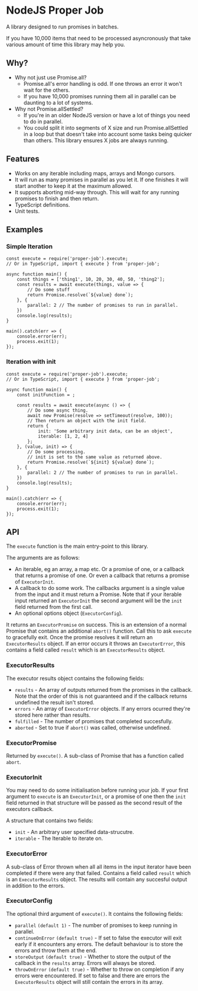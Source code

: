 # NodeJS Proper Job

A library designed to run promises in batches.

If you have 10,000 items that need to be processed asyncronously that take various amount of time this library may help you.

## Why?

- Why not just use Promise.all?
  - Promise.all's error handling is odd. If one throws an error it won't wait for the others.
  - If you have 10,000 promises running them all in parallel can be daunting to a lot of systems.
- Why not Promise.allSettled?
  - If you're in an older NodeJS version or have a lot of things you need to do in parallel.
  - You could split it into segments of X size and run Promise.allSettled in a loop but that doesn't
    take into account some tasks being quicker than others. This library ensures X jobs are always running.

## Features

- Works on any iterable including maps, arrays and Mongo cursors.
- It will run as many promises in parallel as you let it. If one finishes it will start another to keep it at the maximum allowed.
- It supports aborting mid-way through. This will wait for any running promises to finish and then return.
- TypeScript definitions.
- Unit tests.

## Examples

### Simple Iteration

```
const execute = require('proper-job').execute;
// Or in TypeScript, import { execute } from 'proper-job';

async function main() {
    const things = ['thing1', 10, 20, 30, 40, 50, 'thing2'];
    const results = await execute(things, value => {
        // Do some stuff
        return Promise.resolve(`${value} done`);
    }, {
        parallel: 2 // The number of promises to run in parallel.
    })
    console.log(results);
}

main().catch(err => {
    console.error(err);
    process.exit(1);
});
```

### Iteration with init

```
const execute = require('proper-job').execute;
// Or in TypeScript, import { execute } from 'proper-job';

async function main() {
    const initFunction = ;

    const results = await execute(async () => {
        // Do some async thing.
        await new Promise(resolve => setTimeout(resolve, 100));
        // Then return an object with the init field.
        return {
            init: 'Some arbitrary init data, can be an object',
            iterable: [1, 2, 4]
        };
    }, (value, init) => {
        // Do some processing.
        // init is set to the same value as returned above.
        return Promise.resolve(`${init} ${value} done`);
    }, {
        parallel: 2 // The number of promises to run in parallel.
    })
    console.log(results);
}

main().catch(err => {
    console.error(err);
    process.exit(1);
});
```

## API

The `execute` function is the main entry-point to this library.

The arguments are as follows:

- An iterable, eg an array, a map etc. Or a promise of one, or a callback that returns a promise of one.
  Or even a callback that returns a promise of `ExecutorInit`.
- A callback to do some work. The callbacks argument is a single value from the input and it must return a Promise.
  Note that if your iterable input returned an `ExecutorInit` the second argument will be the `init` field returned
  from the first call.
- An optional options object (`ExecutorConfig`).

It returns an `ExecutorPromise` on success. This is an extension of a normal Promise that contains an additional `abort()` function. Call this to ask `execute` to gracefully exit. Once the promise resolves it will return an `ExecutorResults` object. If an error occurs it throws an `ExecutorError`, this contains a field called `result` which is an `ExecutorResults` object.

### ExecutorResults

The executor results object contains the following fields:

- `results` - An array of outputs returned from the promises in the callback. Note that the order of this is not guaranteed and if the callback returns undefined the result isn't stored.
- `errors` - An array of `ExecutorError` objects. If any errors ocurred they're stored here rather than results.
- `fulfilled` - The number of promises that completed succesfully.
- `aborted` - Set to true if `abort()` was called, otherwise undefined.

### ExecutorPromise

Returned by `execute()`. A sub-class of Promise that has a function called `abort`.

### ExecutorInit

You may need to do some initialisation before running your job. If your first argument to `execute` is an `ExecutorInit`, or a promise of one then the `init` field returned in that structure will be passed as the second result of the executors callback.

A structure that contains two fields:

- `init` - An arbitrary user specified data-strucutre.
- `iterable` - The Iterable to iterate on.

### ExecutorError

A sub-class of Error thrown when all all items in the input iterator have been completed if there were any that failed. Contains a field called `result` which is an `ExecutorResults` object. The results will contain any succesful output in addition to the errors.

### ExecutorConfig

The optional third argument of `execute()`. It contains the following fields:

- `parallel` `(default 1)` - The number of promises to keep running in parallel.
- `continueOnError` `(default true)` - If set to false the executor will exit early if it encounters any errors.
  The default behaviour is to store the errors and throw them at the end.
- `storeOutput` `(default true)` - Whether to store the output of the callback in the `results` array. Errors will always be stored.
- `throwOnError` `(default true)` - Whether to throw on completion if any errors were encountered.
  If set to false and there are errors the `ExecutorResults` object will still contain the errors in its array.
